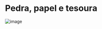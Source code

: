 # Pedra, papel e tesoura

![image](https://user-images.githubusercontent.com/107892258/197352638-455dbbcd-31be-4ef8-8f46-5c7bb9a29dde.png)


